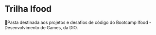 # Trilha Ifood

📁Pasta destinada aos projetos e desafios de código do Bootcamp Ifood - Desenvolvimento de Games, da DIO.